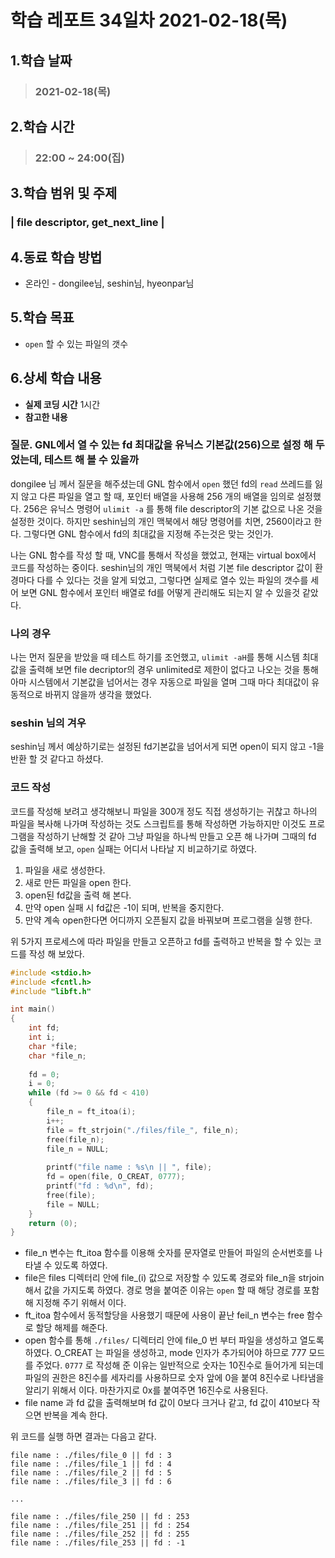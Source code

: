 # 학습 레포트 34일차 2021-02-18(목)
## 1.학습 날짜
> ### 2021-02-18(목)

## 2.학습 시간
> ### 22:00 ~ 24:00(집)

## 3.학습 범위 및 주제
### | file descriptor, get_next_line |

## 4.동료 학습 방법
- 온라인 - dongilee님, seshin님, hyeonpar님

## 5.학습 목표
- `open` 할 수 있는 파일의 갯수

## 6.상세 학습 내용
- **실제 코딩 시간** 1시간
- **참고한 내용** 

### 질문. GNL에서 열 수 있는 fd 최대값을 유닉스 기본값(256)으로 설정 해 두었는데, 테스트 해 볼 수 있을까
dongilee 님 께서 질문을 해주셨는데 GNL 함수에서 `open` 했던 fd의 `read` 쓰레드를 잃지 않고 다른 파일을 열고 할 때, 포인터 배열을 사용해 256 개의 배열을 임의로 설정했다. 256은 유닉스 명령어 `ulimit -a` 를 통해 file descriptor의 기본 값으로 나온 것을 설정한 것이다. 하지만 seshin님의 개인 맥북에서 해당 명령어를 치면, 2560이라고 한다. 그렇다면 GNL 함수에서 fd의 최대값을 지정해 주는것은 맞는 것인가.

나는 GNL 함수를 작성 할 때, VNC를 통해서 작성을 했었고, 현재는 virtual box에서 코드를 작성하는 중이다. seshin님의 개인 맥북에서 처럼 기본 file descriptor 값이 환경마다 다를 수 있다는 것을 알게 되었고, 그렇다면 실제로 열수 있는 파일의 갯수를 세어 보면 GNL 함수에서 포인터 배열로 fd를 어떻게 관리해도 되는지 알 수 있을것 같았다.

### 나의 경우
나는 먼저 질문을 받았을 때 테스트 하기를 조언했고, `ulimit -aH`를 통해 시스템 최대값을 출력해 보면 file decriptor의 경우 unlimited로 제한이 없다고 나오는 것을 통해 아마 시스템에서 기본값을 넘어서는 경우 자동으로 파일을 열며 그때 마다 최대값이 유동적으로 바뀌지 않을까 생각을 했었다.

### seshin 님의 겨우
seshin님 께서 예상하기로는 설정된 fd기본값을 넘어서게 되면 open이 되지 않고 -1을 반환 할 것 같다고 하셨다.

### 코드 작성
코드를 작성해 보려고 생각해보니 파일을 300개 정도 직접 생성하기는 귀찮고 하나의 파일을 복사해 나가며 작성하는 것도 스크립트를 통해 작성하면 가능하지만 이것도 프로그램을 작성하기 난해할 것 같아 그냥 파일을 하나씩 만들고 오픈 해 나가며 그때의 fd 값을 출력해 보고, `open` 실패는 어디서 나타날 지 비교하기로 하였다.

1. 파일을 새로 생성한다.
2. 새로 만든 파일을 open 한다.
3. open된 fd값을 출력 해 본다.
4. 만약 open 실패 시 fd값은 -1이 되며, 반복을 중지한다.
5. 만약 계속 open한다면 어디까지 오픈될지 값을 바꿔보며 프로그램을 실행 한다.

위 5가지 프로세스에 따라 파일을 만들고 오픈하고 fd를 출력하고 반복을 할 수 있는 코드를 작성 해 보았다.

```c
#include <stdio.h>
#include <fcntl.h>
#include "libft.h"

int main()
{
    int fd;
    int i;
    char *file;
    char *file_n;
    
    fd = 0;
    i = 0;
    while (fd >= 0 && fd < 410)
    {
        file_n = ft_itoa(i);
        i++;
        file = ft_strjoin("./files/file_", file_n);
        free(file_n);
        file_n = NULL;
        
        printf("file name : %s\n || ", file);
        fd = open(file, O_CREAT, 0777);
        printf("fd : %d\n", fd);
        free(file);
        file = NULL;
    }
    return (0);
}
```

- file_n 변수는 ft_itoa 함수를 이용해 숫자를 문자열로 만들어 파일의 순서번호를 나타낼 수 있도록 하였다.
- file은 files 디렉터리 안에 file\_(i) 값으로 저장할 수 있도록 경로와 file_n을 strjoin 해서 값을 가지도록 하였다. 경로 명을 붙여준 이유는 `open` 할 때 해당 경로를 포함해 지정해 주기 위해서 이다.
- ft_itoa 함수에서 동적할당을 사용했기 때문에 사용이 끝난 feil_n 변수는 free 함수로 할당 해제를 해준다.
- open 함수를 통해 `./files/` 디렉터리 안에 file_0 번 부터 파일을 생성하고 열도록 하였다. O_CREAT 는 파일을 생성하고, mode 인자가 추가되어야 하므로 777 모드를 주었다. `0777` 로 작성해 준 이유는 일반적으로 숫자는 10진수로 들어가게 되는데 파일의 권한은 8진수를 세자리를 사용하므로 숫자 앞에 0을 붙여 8진수로 나타냄을 알리기 위해서 이다. 마찬가지로 0x를 붙여주면 16진수로 사용된다.
- file name 과 fd 값을 출력해보며 fd 값이 0보다 크거나 같고, fd 값이 410보다 작으면 반복을 계속 한다.

위 코드를 실행 하면 결과는 다음고 같다.
```
file name : ./files/file_0 || fd : 3
file name : ./files/file_1 || fd : 4
file name : ./files/file_2 || fd : 5
file name : ./files/file_3 || fd : 6

...

file name : ./files/file_250 || fd : 253
file name : ./files/file_251 || fd : 254
file name : ./files/file_252 || fd : 255
file name : ./files/file_253 || fd : -1
```

